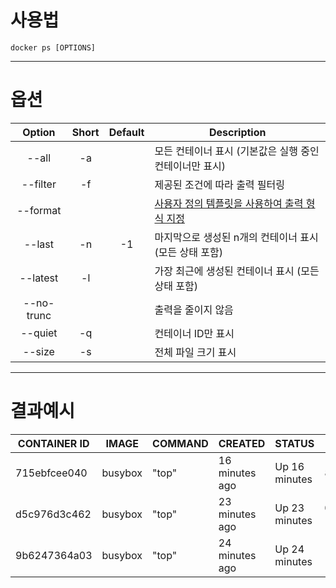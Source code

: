 # 사용법

```
docker ps [OPTIONS]
```

---
# 옵션

|   Option   | Short | Default | Description                                                                            |
|:----------:|:-----:|:-------:| -------------------------------------------------------------------------------------- |
|   --all    |  -a   |         | 모든 컨테이너 표시 (기본값은 실행 중인 컨테이너만 표시)                                |
|  --filter  |  -f   |         | 제공된 조건에 따라 출력 필터링                                                         |
|  --format  |       |         | [사용자 정의 템플릿을 사용하여 출력 형식 지정](https://docs.docker.com/go/formatting/) |
|   --last   |  -n   |   -1    | 마지막으로 생성된 n개의 컨테이너 표시 (모든 상태 포함)                                 |
|  --latest  |  -l   |         | 가장 최근에 생성된 컨테이너 표시 (모든 상태 포함)                                      |
| --no-trunc |       |         | 출력을 줄이지 않음                                                                     |
|  --quiet   |  -q   |         | 컨테이너 ID만 표시                                                                     |
|   --size   |  -s   |         | 전체 파일 크기 표시                                                                    |

---
# 결과예시

| CONTAINER ID | IMAGE | COMMAND | CREATED | STATUS | PORTS | NAMES |
| ------------ | ----- | ------- | ------- | ------ | ----- | ----- |
|715ebfcee040|busybox|"top"|16 minutes ago|Up 16 minutes|8080/tcp|i_am_nostalgic|
|d5c976d3c462|busybox|"top"|23 minutes ago|Up 23 minutes|0.0.0.0:32768->80/tcp|top|
|9b6247364a03|busybox|"top"|24 minutes ago|Up 24 minutes|            |nostalgic_stallman|